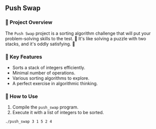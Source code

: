## Push Swap

### 📜 Project Overview

The `Push Swap` project is a sorting algorithm challenge that will put your problem-solving skills to the test. 🧠 It's like solving a puzzle with two stacks, and it's oddly satisfying. 🤯

### 🌟 Key Features

- Sorts a stack of integers efficiently.
- Minimal number of operations.
- Various sorting algorithms to explore.
- A perfect exercise in algorithmic thinking.

### 🚀 How to Use

1. Compile the `push_swap` program.
2. Execute it with a list of integers to be sorted.

```shell
./push_swap 3 1 5 2 4
```
